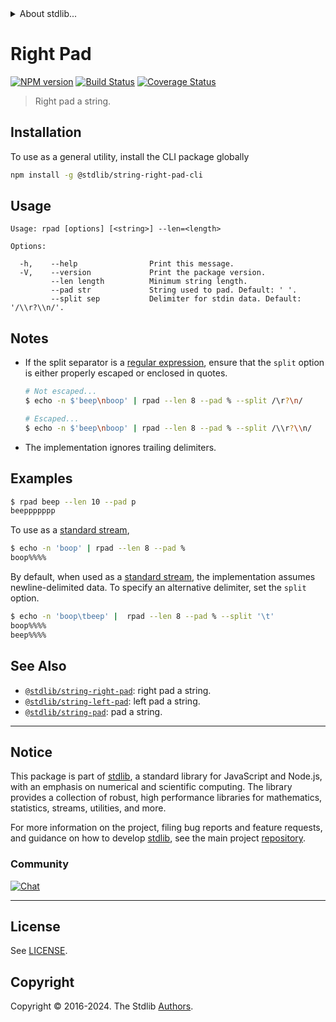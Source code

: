 <!--

@license Apache-2.0

Copyright (c) 2018 The Stdlib Authors.

Licensed under the Apache License, Version 2.0 (the "License");
you may not use this file except in compliance with the License.
You may obtain a copy of the License at

   http://www.apache.org/licenses/LICENSE-2.0

Unless required by applicable law or agreed to in writing, software
distributed under the License is distributed on an "AS IS" BASIS,
WITHOUT WARRANTIES OR CONDITIONS OF ANY KIND, either express or implied.
See the License for the specific language governing permissions and
limitations under the License.

-->


<details>
  <summary>
    About stdlib...
  </summary>
  <p>We believe in a future in which the web is a preferred environment for numerical computation. To help realize this future, we've built stdlib. stdlib is a standard library, with an emphasis on numerical and scientific computation, written in JavaScript (and C) for execution in browsers and in Node.js.</p>
  <p>The library is fully decomposable, being architected in such a way that you can swap out and mix and match APIs and functionality to cater to your exact preferences and use cases.</p>
  <p>When you use stdlib, you can be absolutely certain that you are using the most thorough, rigorous, well-written, studied, documented, tested, measured, and high-quality code out there.</p>
  <p>To join us in bringing numerical computing to the web, get started by checking us out on <a href="https://github.com/stdlib-js/stdlib">GitHub</a>, and please consider <a href="https://opencollective.com/stdlib">financially supporting stdlib</a>. We greatly appreciate your continued support!</p>
</details>

# Right Pad

[![NPM version][npm-image]][npm-url] [![Build Status][test-image]][test-url] [![Coverage Status][coverage-image]][coverage-url] <!-- [![dependencies][dependencies-image]][dependencies-url] -->

> Right pad a string.











<section class="cli">



<section class="installation">

## Installation

To use as a general utility, install the CLI package globally

```bash
npm install -g @stdlib/string-right-pad-cli
```

</section>

<!-- CLI usage documentation. -->

<section class="usage">

## Usage

```text
Usage: rpad [options] [<string>] --len=<length>

Options:

  -h,    --help                Print this message.
  -V,    --version             Print the package version.
         --len length          Minimum string length.
         --pad str             String used to pad. Default: ' '.
         --split sep           Delimiter for stdin data. Default: '/\\r?\\n/'.
```

</section>

<!-- /.usage -->

<!-- CLI usage notes. Make sure to keep an empty line after the `section` element and another before the `/section` close. -->

<section class="notes">

## Notes

-   If the split separator is a [regular expression][mdn-regexp], ensure that the `split` option is either properly escaped or enclosed in quotes.

    ```bash
    # Not escaped...
    $ echo -n $'beep\nboop' | rpad --len 8 --pad % --split /\r?\n/

    # Escaped...
    $ echo -n $'beep\nboop' | rpad --len 8 --pad % --split /\\r?\\n/
    ```

-   The implementation ignores trailing delimiters.

</section>

<!-- /.notes -->

<section class="examples">

## Examples

```bash
$ rpad beep --len 10 --pad p
beeppppppp
```

To use as a [standard stream][standard-streams],

```bash
$ echo -n 'boop' | rpad --len 8 --pad %
boop%%%%
```

By default, when used as a [standard stream][standard-streams], the implementation assumes newline-delimited data. To specify an alternative delimiter, set the `split` option.

```bash
$ echo -n 'boop\tbeep' |  rpad --len 8 --pad % --split '\t'
boop%%%%
beep%%%%
```

</section>

<!-- /.examples -->

</section>

<!-- /.cli -->

<!-- Section for related `stdlib` packages. Do not manually edit this section, as it is automatically populated. -->

<section class="related">

## See Also

-   <span class="package-name">[`@stdlib/string-right-pad`][@stdlib/string-right-pad]</span><span class="delimiter">: </span><span class="description">right pad a string.</span>
-   <span class="package-name">[`@stdlib/string-left-pad`][@stdlib/string/left-pad]</span><span class="delimiter">: </span><span class="description">left pad a string.</span>
-   <span class="package-name">[`@stdlib/string-pad`][@stdlib/string/pad]</span><span class="delimiter">: </span><span class="description">pad a string.</span>

</section>

<!-- /.related -->

<!-- Section for all links. Make sure to keep an empty line after the `section` element and another before the `/section` close. -->


<section class="main-repo" >

* * *

## Notice

This package is part of [stdlib][stdlib], a standard library for JavaScript and Node.js, with an emphasis on numerical and scientific computing. The library provides a collection of robust, high performance libraries for mathematics, statistics, streams, utilities, and more.

For more information on the project, filing bug reports and feature requests, and guidance on how to develop [stdlib][stdlib], see the main project [repository][stdlib].

### Community

[![Chat][chat-image]][chat-url]

---

## License

See [LICENSE][stdlib-license].


## Copyright

Copyright &copy; 2016-2024. The Stdlib [Authors][stdlib-authors].

</section>

<!-- /.stdlib -->

<!-- Section for all links. Make sure to keep an empty line after the `section` element and another before the `/section` close. -->

<section class="links">

[npm-image]: http://img.shields.io/npm/v/@stdlib/string-right-pad-cli.svg
[npm-url]: https://npmjs.org/package/@stdlib/string-right-pad-cli

[test-image]: https://github.com/stdlib-js/string-right-pad/actions/workflows/test.yml/badge.svg?branch=main
[test-url]: https://github.com/stdlib-js/string-right-pad/actions/workflows/test.yml?query=branch:main

[coverage-image]: https://img.shields.io/codecov/c/github/stdlib-js/string-right-pad/main.svg
[coverage-url]: https://codecov.io/github/stdlib-js/string-right-pad?branch=main

<!--

[dependencies-image]: https://img.shields.io/david/stdlib-js/string-right-pad.svg
[dependencies-url]: https://david-dm.org/stdlib-js/string-right-pad/main

-->

[chat-image]: https://img.shields.io/gitter/room/stdlib-js/stdlib.svg
[chat-url]: https://app.gitter.im/#/room/#stdlib-js_stdlib:gitter.im

[stdlib]: https://github.com/stdlib-js/stdlib

[stdlib-authors]: https://github.com/stdlib-js/stdlib/graphs/contributors

[cli-section]: https://github.com/stdlib-js/string-right-pad#cli
[cli-url]: https://github.com/stdlib-js/string-right-pad/tree/cli
[@stdlib/string-right-pad]: https://github.com/stdlib-js/string-right-pad/tree/main

[umd]: https://github.com/umdjs/umd
[es-module]: https://developer.mozilla.org/en-US/docs/Web/JavaScript/Guide/Modules

[deno-url]: https://github.com/stdlib-js/string-right-pad/tree/deno
[deno-readme]: https://github.com/stdlib-js/string-right-pad/blob/deno/README.md
[umd-url]: https://github.com/stdlib-js/string-right-pad/tree/umd
[umd-readme]: https://github.com/stdlib-js/string-right-pad/blob/umd/README.md
[esm-url]: https://github.com/stdlib-js/string-right-pad/tree/esm
[esm-readme]: https://github.com/stdlib-js/string-right-pad/blob/esm/README.md
[branches-url]: https://github.com/stdlib-js/string-right-pad/blob/main/branches.md

[stdlib-license]: https://raw.githubusercontent.com/stdlib-js/string-right-pad/main/LICENSE

[standard-streams]: https://en.wikipedia.org/wiki/Standard_streams

[mdn-regexp]: https://developer.mozilla.org/en-US/docs/Web/JavaScript/Guide/Regular_Expressions

<!-- <related-links> -->

[@stdlib/string/left-pad]: https://github.com/stdlib-js/string-left-pad

[@stdlib/string/pad]: https://github.com/stdlib-js/string-pad

<!-- </related-links> -->

</section>

<!-- /.links -->

